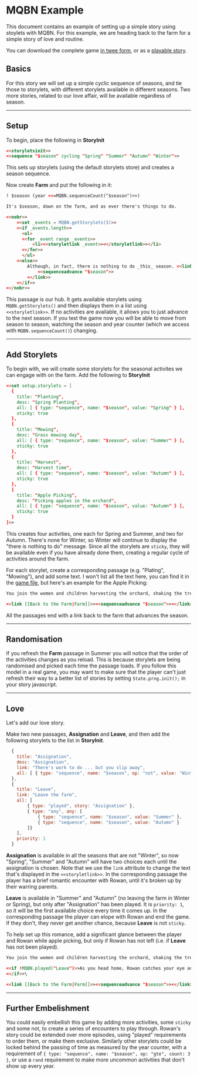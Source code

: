 # MQBN Example

This document contains an example of setting up a simple story using stoylets with MQBN. For this example, we are heading back to the farm for a simple story of love and routine.

You can download the complete game [in twee form](farm.twee), or as a [playable story](farm.html).

## Basics

For this story we will set up a simple cyclic sequence of seasons, and tie those to storylets, with different storylets available in different seasons. Two more stories, related to our love affair, will be available regardless of season.

---
## Setup

To begin, place the following in **StoryInit**

```html
<<storyletsinit>>
<<sequence "$season" cycling "Spring" "Summer" "Autumn" "Winter">>
```

This sets up storylets (using the default storylets store) and creates a season sequence.

Now create **Farm** and put the following in it:

```html
! $season (year <<=MQBN.sequenceCount("$season")>>)

It's $season, down on the farm, and as ever there's things to do.

<<nobr>>
    <<set _events = MQBN.getStorylets(3)>>
    <<if _events.length>>
      <ul>
      <<for _event range _events>>
          <li><<storyletlink _event>><</storyletlink>></li>
      <</for>>
      </ul>
    <<else>>
    	Although, in fact, there is nothing to do _this_ season. <<link [[Advance to next season|Farm]]>>
        	<<sequenceadvance "$season">>
        <</link>>
    <</if>>
<</nobr>>
```

This passage is our hub. It gets available storylets using `MQBN.getStorylets()` and then displays them in a list using `<<storyletlink>>`. If no activities are available, it allows you to just advance to the next season. If you test the game now you will be able to move from season to season, watching the season and year counter (which we access with `MQBN.sequenceCount()`) changing.

---
## Add Storylets

To begin with, we will create some storylets for the seasonal activites we can engage with on the farm. Add the following to **StoryInit**

```html
<<set setup.storylets = [
  {
    title: "Planting",
    desc: "Spring Planting",
    all: [ { type: "sequence", name: "$season", value: "Spring" } ],
    sticky: true
  },
  {
    title: "Mowing",
    desc: "Grass mowing day",
    all: [ { type: "sequence", name: "$season", value: "Summer" } ],
    sticky: true
  },
  {
    title: "Harvest",
    desc: "Harvest time",
    all: [ { type: "sequence", name: "$season", value: "Autumn" } ],
    sticky: true
  },
  {
    title: "Apple Picking",
    desc: "Picking apples in the orchard",
    all: [ { type: "sequence", name: "$season", value: "Autumn" } ],
    sticky: true
  }
]>>
```

This creates four activities, one each for Spring and Summer, and two for Autumn. There's none for Winter, so Winter will continue to display the "there is nothing to do" message. Since all the storylets are `sticky`, they will be available even if you have already done them, creating a regular cycle of activities around the farm.

For each storylet, create a corresponding passage (e.g. "Plating", "Mowing"), and add some text. I won't list all the text here, you can find it in the [game file](farm.twee), but here's an example for the Apple Picking:

```html
You join the women and children harvesting the orchard, shaking the trees to bring down the apples and then gathering them in broad woven baskets. All this will go to ale, or to feed the pigs.

<<link [[Back to the Farm|Farm]]>><<sequenceadvance "$season">><</link>>
```

All the passages end with a link back to the farm that advances the season.

---
## Randomisation

If you refresh the **Farm** passage in Summer you will notice that the order of the activities changes as you reload. This is because storylets are being randomised and picked each time the passage loads. If you follow this model in a real game, you may want to make sure that the player can't just refresh their way to a better list of stories by setting `State.prng.init();` in your story javascript.

---
## Love

Let's add our love story.

Make two new passages, **Assignation** and **Leave**, and then add the following storylets to the list in **StoryInit**.

```js
  {
    title: "Assignation",
    desc: "Assignation",
    link: "There's work to do ... but you slip away",
    all: [ { type: "sequence", name: "$season", op: "not", value: "Winter" } ],
  },
  {
    title: "Leave",
    link: "Leave the farm",
    all: [ 
    	{ type: "played", story: "Assignation" },
        { type: "any", any: [
        	{ type: "sequence", name: "$season", value: "Summer" },
            { type: "sequence", name: "$season", value: "Autumn" }
        ]}
    ],
    priority: 1
  }
```

**Assignation** is available in all the seasons that are not "Winter", so now "Spring", "Summer" and "Autumn" will have two choices each until the assignation is chosen. Note that we use the `link` attribute to change the text that's displayed in the `<<storyletlink>>`. In the corresponding passage the player has a brief romantic encounter with Rowan, until it's broken up by their warring parents.

**Leave** is available in "Summer" and "Autumn" (no leaving the farm in Winter or Spring), but only after "Assignation" has been played. It is `priority: 1`, so it will be the first available choice every time it comes up. In the corresponding passage the player can elope with Rowan and end the game. If they don't, they never get another chance, because **Leave** is not `sticky`.

To help set up this romance, add a significant glance between the player and Rowan while apple picking, but only if Rowan has not left (i.e. if **Leave** has not been played).

```html
You join the women and children harvesting the orchard, shaking the trees to bring down the apples and then gathering them in broad woven baskets. All this will go to ale, or to feed the pigs.

<<if !MQBN.played("Leave")>>As you head home, Rowan catches your eye and smiles shyly.
<</if>>\

<<link [[Back to the Farm|Farm]]>><<sequenceadvance "$season">><</link>>
```

---
## Further Embelishment

You could easily embellish this game by adding more activities, some `sticky` and some not, to create a series of encounters to play through. Rowan's story could be extended over more episodes, using "played" requirements to order them, or make them exclusive. Similarly other storylets could be locked behind the passing of time as measured by the year counter, with a requirement of `{ type: "sequence", name: "$season", op: "gte", count: 3 }`, or use a `rand` requirement to make more uncommon activities that don't show up every year.